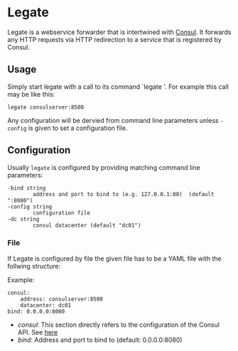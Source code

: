 # Legate
Legate is a webservice forwarder that is intertwined with [Consul](https://github.com/hashicorp/consul).
It forwards any HTTP requests via HTTP redirection to a service that is registered by Consul.

## Usage
Simply start legate with a call to its command `legate <consul address>'. For example this call
may be like this:
```
legate consulserver:8500 
```

Any configuration will be dervied from command line parameters unless `-config` is given to set a
configuration file.

## Configuration
Usually `legate` is configured by providing matching command line parameters:

```
-bind string
        address and port to bind to (e.g. 127.0.0.1:80)  (default ":8080")
-config string
        configuration file
-dc string
        consul datacenter (default "dc01")
```

### File
If Legate is configured by file the given file has to be a YAML file with the follwing structure:

 Example:
```
consul:
    address: consulserver:8500
    datacenter: dc01
bind: 0.0.0.0:8080
```

* _consul_: This section directly refers to the configuration of the Consul API. See [here](https://godoc.org/github.com/hashicorp/consul/api#Config)
* _bind_: Address and port to bind to (default: 0.0.0.0:8080)
